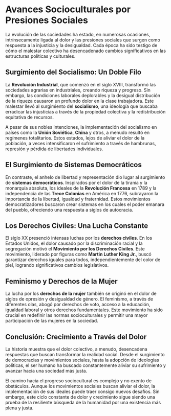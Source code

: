 # Avances Socioculturales por Presiones Sociales

La evolución de las sociedades ha estado, en numerosas ocasiones, intrínsecamente ligada al dolor y las presiones sociales que surgen como respuesta a la injusticia y la desigualdad. Cada época ha sido testigo de cómo el malestar colectivo ha desencadenado cambios significativos en las estructuras políticas y culturales.

## Surgimiento del Socialismo: Un Doble Filo

La **Revolución Industrial**, que comenzó en el siglo XVIII, transformó las sociedades agrarias en industriales, creando riqueza y progreso. Sin embargo, las condiciones laborales deplorables y la desigual distribución de la riqueza causaron un profundo dolor en la clase trabajadora. Este malestar llevó al surgimiento del **socialismo**, una ideología que buscaba erradicar las injusticias a través de la propiedad colectiva y la redistribución equitativa de recursos.

A pesar de sus nobles intenciones, la implementación del socialismo en países como la **Unión Soviética**, **China** y otros, a menudo resultó en regímenes totalitarios. Estos estados, lejos de aliviar el dolor de la población, a veces intensificaron el sufrimiento a través de hambrunas, represión y pérdida de libertades individuales.

## El Surgimiento de Sistemas Democráticos

En contraste, el anhelo de libertad y representación dio lugar al surgimiento de **sistemas democráticos**. Inspirados por el dolor de la tiranía y la monarquía absoluta, los ideales de la **Revolución Francesa** en 1789 y la independencia de las **Trece Colonias** en América en 1776, subrayaron la importancia de la libertad, igualdad y fraternidad. Estos movimientos democratizadores buscaron crear sistemas en los cuales el poder emanara del pueblo, ofreciendo una respuesta a siglos de autocracia.

## Los Derechos Civiles: Una Lucha Constante

El siglo XX presenció intensas luchas por los **derechos civiles**. En los Estados Unidos, el dolor causado por la discriminación racial y la segregación motivó el **Movimiento por los Derechos Civiles**. Este movimiento, liderado por figuras como **Martin Luther King Jr.**, buscó garantizar derechos iguales para todos, independientemente del color de piel, logrando significativos cambios legislativos.

## Feminismo y Derechos de la Mujer

La lucha por los **derechos de la mujer** también se originó en el dolor de siglos de opresión y desigualdad de género. El feminismo, a través de diferentes olas, abogó por derechos de voto, acceso a la educación, igualdad laboral y otros derechos fundamentales. Este movimiento ha sido crucial en redefinir las normas socioculturales y permitir una mayor participación de las mujeres en la sociedad.

## Conclusión: Crecimiento a Través del Dolor

La historia muestra que el dolor colectivo, a menudo, desencadena respuestas que buscan transformar la realidad social. Desde el surgimiento de democracias y movimientos sociales, hasta la adopción de ideologías políticas, el ser humano ha buscado constantemente aliviar su sufrimiento y avanzar hacia una sociedad más justa.

El camino hacia el progreso sociocultural es complejo y no exento de obstáculos. Aunque los movimientos sociales buscan aliviar el dolor, la implementación de sus ideales puede traer consigo nuevos desafíos. Sin embargo, este ciclo constante de dolor y crecimiento sigue siendo una prueba de la resiliente búsqueda de la humanidad por una existencia más plena y justa.

